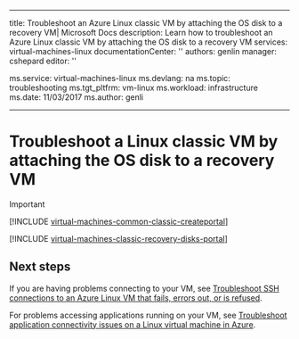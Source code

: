 ﻿---

title: Troubleshoot an Azure Linux classic VM by attaching the OS disk to a recovery VM| Microsoft Docs
description: Learn how to troubleshoot an Azure Linux classic VM by attaching the OS disk to a recovery VM
services: virtual-machines-linux
documentationCenter: ''
authors: genlin
manager: cshepard
editor: ''

ms.service: virtual-machines-linux
ms.devlang: na
ms.topic: troubleshooting
ms.tgt_pltfrm: vm-linux
ms.workload: infrastructure
ms.date: 11/03/2017
ms.author: genli

---

# Troubleshoot a Linux classic VM by attaching the OS disk to a recovery VM

> [!IMPORTANT] 
> [!INCLUDE [virtual-machines-common-classic-createportal](../../../../includes/virtual-machines-classic-portal.md)]

[!INCLUDE [virtual-machines-classic-recovery-disks-portal](../../../../includes/virtual-machines-classic-recovery-disks-portal.md)]

## Next steps
If you are having problems connecting to your VM, see [Troubleshoot SSH connections to an Azure Linux VM that fails, errors out, or is refused](../troubleshoot-ssh-connection.md). 

For problems accessing applications running on your VM, see [Troubleshoot application connectivity issues on a Linux virtual machine in Azure](../troubleshoot-app-connection.md).
